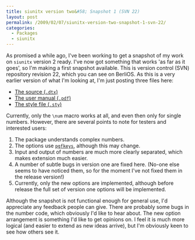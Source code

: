 ```yaml
---
title: siunitx version two&#58; Snapshot 1 (SVN 22)
layout: post
permalink: /2009/02/07/siunitx-version-two-snapshot-1-svn-22/
categories:
  - Packages
  - siunitx
---
```

As promised a while ago, I've been working to get a snapshot of my work on `siunitx` version 2 ready. I've now got something that works 'as far as it goes', so I'm making a first snapshot available.  This is version control (SVN) repository revision 22, which you can see on BerliOS. As this is a very earlier version of what I'm looking at, I'm just posting three files here:

- [The source (`.dtx`)](/wp-content/uploads/2009/02/siunitx.dtx)
- [The user manual (`.pdf`)](/wp-content/uploads/2009/02/siunitx.pdf)
- [The style file (`.sty`)](/wp-content/uploads/2009/02/siunitx.sty)

Currently, only the `\num` macro works at all, and even then only for single numbers. However, there are several points to note for testers  and interested users:

1. The package understands complex numbers.
2. The options use [`pgfkeys`](https://ctan.org/pkg/pgf), although this may change.
3. Input and output of numbers are much more clearly separated, which makes extension much easier.
4. A number of subtle bugs in version one are fixed here. (No-one else seems to have noticed them, so for the moment I've not fixed them in the release version!)
5. Currently, only the new options are implemented, although before release the full set of version one options will be implemented.

Although the snapshot is not functional enough for general use, I'd appreciate any feedback people can give.  There are probably some bugs in the number code, which obviously I'd like to hear about.  The new option arrangement is something I'd like to get opinions on.  I feel it is much more logical (and easier to extend as new ideas arrive), but I'm obviously keen to see how others see it.
